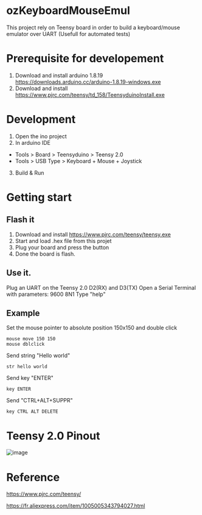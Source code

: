 # ozKeyboardMouseEmul
This project rely on Teensy board in order to build a keyboard/mouse emulator over UART (Usefull for automated tests)

# Prerequisite for developement
1) Download and install arduino 1.8.19 https://downloads.arduino.cc/arduino-1.8.19-windows.exe
2) Download and install https://www.pjrc.com/teensy/td_158/TeensyduinoInstall.exe

# Development
1) Open the ino project
2) In arduino IDE
 - Tools > Board > Teensyduino > Teensy 2.0
 - Tools > USB Type > Keyboard + Mouse + Joystick
3) Build & Run

# Getting start

## Flash it
1) Download and install https://www.pjrc.com/teensy/teensy.exe
2) Start and load .hex file from this projet
3) Plug your board and press the button
4) Done the board is flash.

## Use it.
Plug an UART on the Teensy 2.0 D2(RX) and D3(TX)
Open a Serial Terminal with parameters: 9600 8N1
Type "help"

## Example
Set the mouse pointer to absolute position 150x150 and double click
```
mouse move 150 150
mouse dblclick
```

Send string "Hello world"
```
str hello world
```

Send key "ENTER"
```
key ENTER
```

Send "CTRL+ALT+SUPPR"
```
key CTRL ALT DELETE
```

# Teensy 2.0 Pinout
![image](https://user-images.githubusercontent.com/3352109/233207892-8d6975df-c32d-4483-8391-dd93fbc8934f.png)


# Reference
https://www.pjrc.com/teensy/

https://fr.aliexpress.com/item/1005005343794027.html
